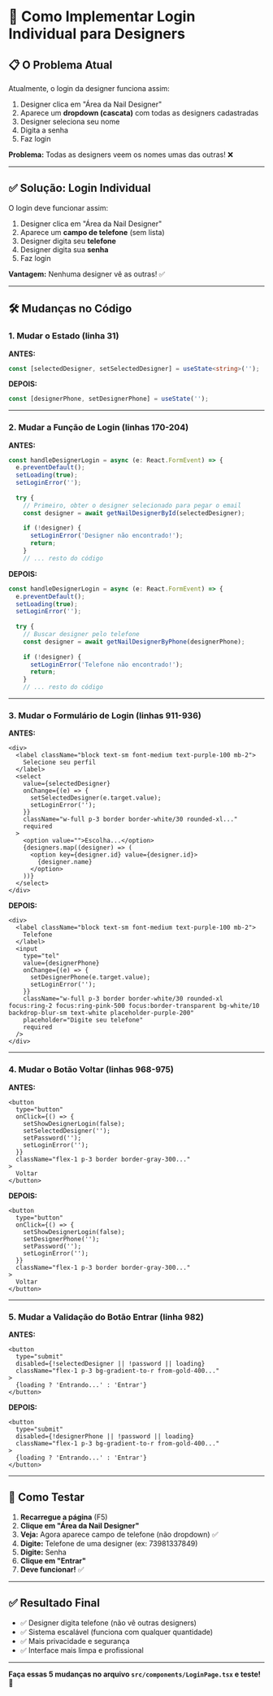 # 🔧 Como Implementar Login Individual para Designers

## 📋 O Problema Atual

Atualmente, o login da designer funciona assim:
1. Designer clica em "Área da Nail Designer"
2. Aparece um **dropdown (cascata)** com todas as designers cadastradas
3. Designer seleciona seu nome
4. Digita a senha
5. Faz login

**Problema:** Todas as designers veem os nomes umas das outras! ❌

---

## ✅ Solução: Login Individual

O login deve funcionar assim:
1. Designer clica em "Área da Nail Designer"
2. Aparece um **campo de telefone** (sem lista)
3. Designer digita seu **telefone**
4. Designer digita sua **senha**
5. Faz login

**Vantagem:** Nenhuma designer vê as outras! ✅

---

## 🛠️ Mudanças no Código

### 1. Mudar o Estado (linha 31)

**ANTES:**
```typescript
const [selectedDesigner, setSelectedDesigner] = useState<string>('');
```

**DEPOIS:**
```typescript
const [designerPhone, setDesignerPhone] = useState('');
```

---

### 2. Mudar a Função de Login (linhas 170-204)

**ANTES:**
```typescript
const handleDesignerLogin = async (e: React.FormEvent) => {
  e.preventDefault();
  setLoading(true);
  setLoginError('');
  
  try {
    // Primeiro, obter o designer selecionado para pegar o email
    const designer = await getNailDesignerById(selectedDesigner);
    
    if (!designer) {
      setLoginError('Designer não encontrado!');
      return;
    }
    // ... resto do código
```

**DEPOIS:**
```typescript
const handleDesignerLogin = async (e: React.FormEvent) => {
  e.preventDefault();
  setLoading(true);
  setLoginError('');
  
  try {
    // Buscar designer pelo telefone
    const designer = await getNailDesignerByPhone(designerPhone);
    
    if (!designer) {
      setLoginError('Telefone não encontrado!');
      return;
    }
    // ... resto do código
```

---

### 3. Mudar o Formulário de Login (linhas 911-936)

**ANTES:**
```tsx
<div>
  <label className="block text-sm font-medium text-purple-100 mb-2">
    Selecione seu perfil
  </label>
  <select
    value={selectedDesigner}
    onChange={(e) => {
      setSelectedDesigner(e.target.value);
      setLoginError('');
    }}
    className="w-full p-3 border border-white/30 rounded-xl..."
    required
  >
    <option value="">Escolha...</option>
    {designers.map((designer) => (
      <option key={designer.id} value={designer.id}>
        {designer.name}
      </option>
    ))}
  </select>
</div>
```

**DEPOIS:**
```tsx
<div>
  <label className="block text-sm font-medium text-purple-100 mb-2">
    Telefone
  </label>
  <input
    type="tel"
    value={designerPhone}
    onChange={(e) => {
      setDesignerPhone(e.target.value);
      setLoginError('');
    }}
    className="w-full p-3 border border-white/30 rounded-xl focus:ring-2 focus:ring-pink-500 focus:border-transparent bg-white/10 backdrop-blur-sm text-white placeholder-purple-200"
    placeholder="Digite seu telefone"
    required
  />
</div>
```

---

### 4. Mudar o Botão Voltar (linhas 968-975)

**ANTES:**
```tsx
<button
  type="button"
  onClick={() => {
    setShowDesignerLogin(false);
    setSelectedDesigner('');
    setPassword('');
    setLoginError('');
  }}
  className="flex-1 p-3 border border-gray-300..."
>
  Voltar
</button>
```

**DEPOIS:**
```tsx
<button
  type="button"
  onClick={() => {
    setShowDesignerLogin(false);
    setDesignerPhone('');
    setPassword('');
    setLoginError('');
  }}
  className="flex-1 p-3 border border-gray-300..."
>
  Voltar
</button>
```

---

### 5. Mudar a Validação do Botão Entrar (linha 982)

**ANTES:**
```tsx
<button
  type="submit"
  disabled={!selectedDesigner || !password || loading}
  className="flex-1 p-3 bg-gradient-to-r from-gold-400..."
>
  {loading ? 'Entrando...' : 'Entrar'}
</button>
```

**DEPOIS:**
```tsx
<button
  type="submit"
  disabled={!designerPhone || !password || loading}
  className="flex-1 p-3 bg-gradient-to-r from-gold-400..."
>
  {loading ? 'Entrando...' : 'Entrar'}
</button>
```

---

## 🧪 Como Testar

1. **Recarregue a página** (F5)
2. **Clique em "Área da Nail Designer"**
3. **Veja:** Agora aparece campo de telefone (não dropdown) ✅
4. **Digite:** Telefone de uma designer (ex: 73981337849)
5. **Digite:** Senha
6. **Clique em "Entrar"**
7. **Deve funcionar!** ✅

---

## ✅ Resultado Final

- ✅ Designer digita telefone (não vê outras designers)
- ✅ Sistema escalável (funciona com qualquer quantidade)
- ✅ Mais privacidade e segurança
- ✅ Interface mais limpa e profissional

---

**Faça essas 5 mudanças no arquivo `src/components/LoginPage.tsx` e teste!** 🚀
